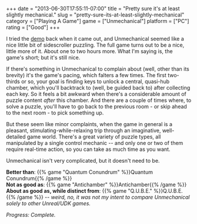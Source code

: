 +++
date = "2013-06-30T17:55:11-07:00"
title = "Pretty sure it's at least slightly mechanical."
slug = "pretty-sure-its-at-least-slightly-mechanical"
category = ["Playing A Game"]
game = ["Unmechanical"]
platform = ["PC"]
rating = ["Good"]
+++

I tried the <a href="http://store.steampowered.com/app/211180/">demo</a> back when it came out, and Unmechanical seemed like a nice little bit of sidescroller puzzling.  The full game turns out to be a nice, little more of it.  About one to two hours more.  What I'm saying is, the game's short; but it's still nice.

If there's something in Unmechanical to complain about (well, other than its brevity) it's the game's pacing, which falters a few times.  The first two-thirds or so, your goal is finding keys to unlock a central, quasi-hub chamber, which you'll backtrack to (well, be guided back to) after collecting each key.  So it feels a bit awkward when there's a considerable amount of puzzle content <i>after</i> this chamber.  And there are a couple of times where, to solve a puzzle, you'll have to go back to the previous room - or skip ahead to the next room - to pick something up.

But these seem like minor complaints, when the game in general is a pleasant, stimulating-while-relaxing trip through an imaginative, well-detailed game world.  There's a great variety of puzzle types, all manipulated by a single control mechanic -- and only one or two of them require real-time action, so you can take as much time as you want.

Unmechanical isn't very complicated, but it doesn't need to be.

<b>Better than</b>: {{% game "Quantum Conundrum" %}}Quantum Conundrum{{% /game %}}  
<b>Not as good as</b>: {{% game "Antichamber" %}}Antichamber{{% /game %}}  
<b>About as good as, while distinct from</b>: {{% game "Q.U.B.E." %}}Q.U.B.E.{{% /game %}} -- <i>weird, no, it was not my intent to compare Unmechanical solely to other Unreal/UDK games.</i>

<i>Progress: Complete.</i>